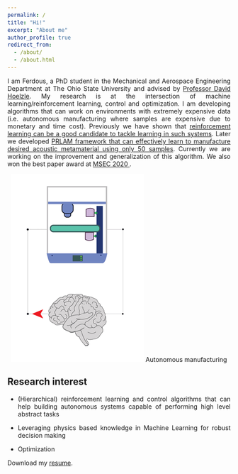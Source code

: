```yaml
---
permalink: /
title: "Hi!"
excerpt: "About me"
author_profile: true
redirect_from: 
  - /about/
  - /about.html
---
```

 <p align="justify"> 
I am Ferdous, a PhD student in the Mechanical and Aerospace Engineering Department at The Ohio State University and advised by <a href="https://mae.osu.edu/people/hoelzle.1">Professor David Hoelzle</a>. My research is at the intersection of machine learning/reinforcement learning, control and optimization. I am developing algorithms that can work on environments with extremely expensive data (i.e. autonomous manufacturing where samples are expensive due to monetary and time cost). Previously we have shown that <a href="https://asmedigitalcollection.asme.org/MSEC/proceedings-abstract/MSEC2020/84263/V002T07A009/1095697">reinforcement learning can be a good candidate to tackle learning in such systems</a>. Later we developed <a href=" ">PRLAM framework that can effectively learn to manufacture desired acoustic metamaterial using only 50 samples</a>. Currently we are working on the improvement and generalization of this algorithm. We also won the best paper award at <a href="https://event.asme.org/MSEC-2020"> MSEC 2020 </a>.        
</p> 

<p align="center">
  <img src="autonomous_mfg.gif" />
  Autonomous manufacturing
</p>

## Research interest 
* <p align="justify"> (Hierarchical) reinforcement learning and control algorithms that can help building autonomous systems capable of performing high level abstract tasks </p>    
* <p align="justify"> Leveraging physics based knowledge in Machine Learning for robust decision making</p>   
* <p align="justify"> Optimization </p>   

Download my [resume](https://github.com/ferdous-alam/ferdous-alam.github.io/blob/master/Ferdous_resume.pdf).
